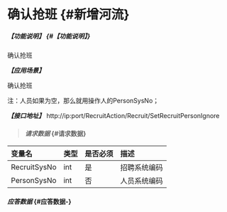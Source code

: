 # 确认抢班 {#新增河流}

##### _【功能说明】_ {#【功能说明】}

确认抢班

_**【应用场景】**_

确认抢班

注：人员如果为空，那么就用操作人的PersonSysNo；

_**【接口地址】**_
http://ip:port/RecruitAction/Recruit/SetRecruitPersonIgnore

> #### _请求数据_ {#请求数据}

| 变量名 | 类型 | 是否必须 | 描述 |
| :--- | :--- | :--- | :--- |
| RecruitSysNo | int | 是 | 招聘系统编码 |
| PersonSysNo | int | 否 | 人员系统编码 |

#### _应答数据_ {#应答数据-}




